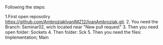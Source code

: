 Following the steps:


1.First open reposotiry https://github.com/AmbroziakIvanIMZ12/IvanAmbroziak.git.
2. You need the Branch: Seminar02, wich located near "New pull request" 
3. Then you need open folder: Sockets 
4. Then folder: Sck
5. Then you need the files: Implementation; Main
